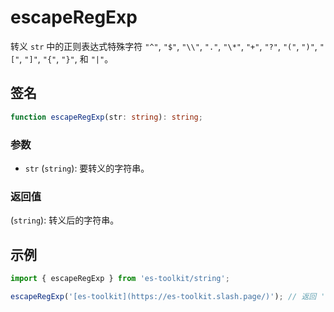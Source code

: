 # escapeRegExp

转义 `str` 中的正则表达式特殊字符 `"^"`, `"$"`, `"\\"`, `"."`, `"\*"`, `"+"`, `"?"`, `"("`, `")"`, `"["`, `"]"`, `"{"`, `"}"`,  和 `"|"`。

## 签名

```typescript
function escapeRegExp(str: string): string;
```

### 参数

- `str` (`string`): 要转义的字符串。

### 返回值

(`string`): 转义后的字符串。

## 示例

```typescript
import { escapeRegExp } from 'es-toolkit/string';

escapeRegExp('[es-toolkit](https://es-toolkit.slash.page/)'); // 返回 '\[es-toolkit\]\(https://es-toolkit\.slash\.page/\)'
```
